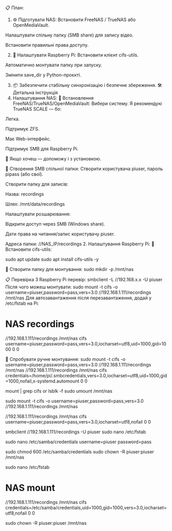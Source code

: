 📋 План:
1. ⚙️ Підготувати NAS:
Встановити FreeNAS / TrueNAS або OpenMediaVault.

Налаштувати спільну папку (SMB share) для запису відео.

Встановити правильні права доступу.

2. 📡 Налаштувати Raspberry Pi:
Встановити клієнт cifs-utils.

Автоматично монтувати папку при запуску.

Змінити save_dir у Python-проєкті.

3. 📦 Забезпечити стабільну синхронізацію і безпечне збереження.
🛠️ Детальна інструкція
1. Налаштування NAS:
🔵 Встановлення FreeNAS/TrueNAS/OpenMediaVault:
Вибери систему. Я рекомендую TrueNAS SCALE — бо:

Легка.

Підтримує ZFS.

Має Web-інтерфейс.

Підтримує SMB для Raspberry Pi.

🔹 Якщо хочеш — допоможу і з установкою.

🔵 Створення SMB спільної папки:
Створити користувача piuser, пароль pipass (або свої).

Створити папку для записів:

Назва: recordings

Шлях: /mnt/data/recordings

Налаштувати розшарювання:

Відкрити доступ через SMB (Windows share).

Дати права на читання/запис користувачу piuser.

Адреса папки:
//NAS_IP/recordings
2. Налаштування Raspberry Pi:
🔵 Встановити cifs-utils:

sudo apt update
sudo apt install cifs-utils -y

🔵 Створити папку для монтування:
sudo mkdir -p /mnt/nas

📋 Перевірка
З Raspberry Pi перевір:
smbclient -L //192.168.x.x -U piuser
Після чого можеш монтувати:
sudo mount -t cifs -o username=piuser,password=pass,vers=3.0 //192.168.1.111/recordings /mnt/nas
Для автозавантаження після перезавантаження, додай у /etc/fstab на Pi:
# NAS recordings
//192.168.1.111/recordings  /mnt/nas  cifs  username=piuser,password=pass,vers=3.0,iocharset=utf8,uid=1000,gid=1000  0  0


🔵 Спробувати ручне монтування:
sudo mount -t cifs -o username=piuser,password=pass,vers=3.0 //192.168.1.111/recordings /mnt/nas
//192.168.1.111/recordings  /mnt/nas  cifs  credentials=/home/pi/.smbcredentials,vers=3.0,iocharset=utf8,uid=1000,gid=1000,nofail,x-systemd.automount  0  0

mount | grep cifs
or 
lsblk -f
sudo umount /mnt/nas

sudo mount -t cifs -o username=piuser,password=pass,vers=3.0 //192.168.1.111/recordings /mnt/nas

//192.168.1.111/recordings /mnt/nas cifs username=piuser,password=pass,vers=3.0,iocharset=utf8,nofail 0 0

smbclient //192.168.1.111/recordings -U piuser
sudo nano /etc/fstab

sudo nano /etc/samba/credentials
username=piuser
password=pass

sudo chmod 600 /etc/samba/credentials
sudo chown -R piuser:piuser /mnt/nas

sudo nano /etc/fstab
# NAS mount
//192.168.1.111/recordings /mnt/nas cifs credentials=/etc/samba/credentials,uid=1000,gid=1000,vers=3.0,iocharset=utf8,nofail 0 0

sudo chown -R piuser:piuser /mnt/nas

